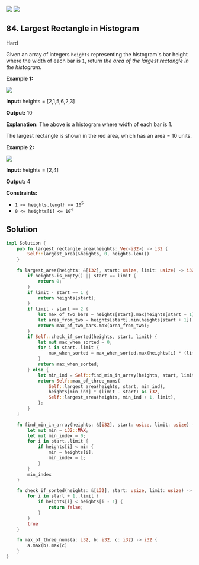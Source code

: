 [![](https://img.shields.io/github/stars/LeetCode-in-Rust/LeetCode-in-Rust?label=Stars&style=flat-square)](https://github.com/LeetCode-in-Rust/LeetCode-in-Rust)
[![](https://img.shields.io/github/forks/LeetCode-in-Rust/LeetCode-in-Rust?label=Fork%20me%20on%20GitHub%20&style=flat-square)](https://github.com/LeetCode-in-Rust/LeetCode-in-Rust/fork)

## 84\. Largest Rectangle in Histogram

Hard

Given an array of integers `heights` representing the histogram's bar height where the width of each bar is `1`, return _the area of the largest rectangle in the histogram_.

**Example 1:**

![](https://assets.leetcode.com/uploads/2021/01/04/histogram.jpg)

**Input:** heights = [2,1,5,6,2,3]

**Output:** 10

**Explanation:** The above is a histogram where width of each bar is 1. 

The largest rectangle is shown in the red area, which has an area = 10 units.

**Example 2:**

![](https://assets.leetcode.com/uploads/2021/01/04/histogram-1.jpg)

**Input:** heights = [2,4]

**Output:** 4

**Constraints:**

*   <code>1 <= heights.length <= 10<sup>5</sup></code>
*   <code>0 <= heights[i] <= 10<sup>4</sup></code>

## Solution

```rust
impl Solution {
    pub fn largest_rectangle_area(heights: Vec<i32>) -> i32 {
        Self::largest_area(&heights, 0, heights.len())
    }

    fn largest_area(heights: &[i32], start: usize, limit: usize) -> i32 {
        if heights.is_empty() || start == limit {
            return 0;
        }
        if limit - start == 1 {
            return heights[start];
        }
        if limit - start == 2 {
            let max_of_two_bars = heights[start].max(heights[start + 1]);
            let area_from_two = heights[start].min(heights[start + 1]) * 2;
            return max_of_two_bars.max(area_from_two);
        }
        if Self::check_if_sorted(heights, start, limit) {
            let mut max_when_sorted = 0;
            for i in start..limit {
                max_when_sorted = max_when_sorted.max(heights[i] * (limit - i) as i32);
            }
            return max_when_sorted;
        } else {
            let min_ind = Self::find_min_in_array(heights, start, limit);
            return Self::max_of_three_nums(
                Self::largest_area(heights, start, min_ind),
                heights[min_ind] * (limit - start) as i32,
                Self::largest_area(heights, min_ind + 1, limit),
            );
        }
    }

    fn find_min_in_array(heights: &[i32], start: usize, limit: usize) -> usize {
        let mut min = i32::MAX;
        let mut min_index = 0;
        for i in start..limit {
            if heights[i] < min {
                min = heights[i];
                min_index = i;
            }
        }
        min_index
    }

    fn check_if_sorted(heights: &[i32], start: usize, limit: usize) -> bool {
        for i in start + 1..limit {
            if heights[i] < heights[i - 1] {
                return false;
            }
        }
        true
    }

    fn max_of_three_nums(a: i32, b: i32, c: i32) -> i32 {
        a.max(b).max(c)
    }
}
```